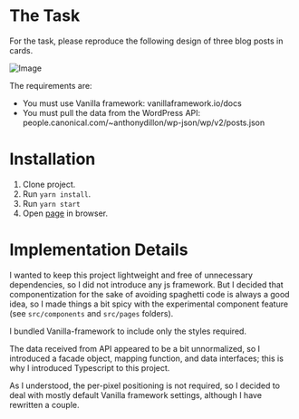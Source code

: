 # The Task

For the task, please reproduce the following design of three blog posts in cards.

![Image](https://assets.ubuntu.com/v1/c0a2b5b5-candidate-test-blog-row-design.png)

The requirements are:

- You must use Vanilla framework: vanillaframework.io/docs  
- You must pull the data from the WordPress API: people.canonical.com/~anthonydillon/wp-json/wp/v2/posts.json 

# Installation

1. Clone project.
2. Run `yarn install`.
3. Run `yarn start`
4. Open [page](http://localhost:8080/) in browser.

# Implementation Details

I wanted to keep this project lightweight and free of unnecessary dependencies, so I did not introduce any js framework. But I decided that componentization for the sake of avoiding spaghetti code is always a good idea, so I made things a bit spicy with the experimental component feature (see `src/components` and `src/pages` folders).

I bundled Vanilla-framework to include only the styles required.

The data received from API appeared to be a bit unnormalized, so I introduced a facade object, mapping function, and data interfaces; this is why I introduced Typescript to this project.

As I understood, the per-pixel positioning is not required, so I decided to deal with mostly default Vanilla framework settings, although I have rewritten a couple.